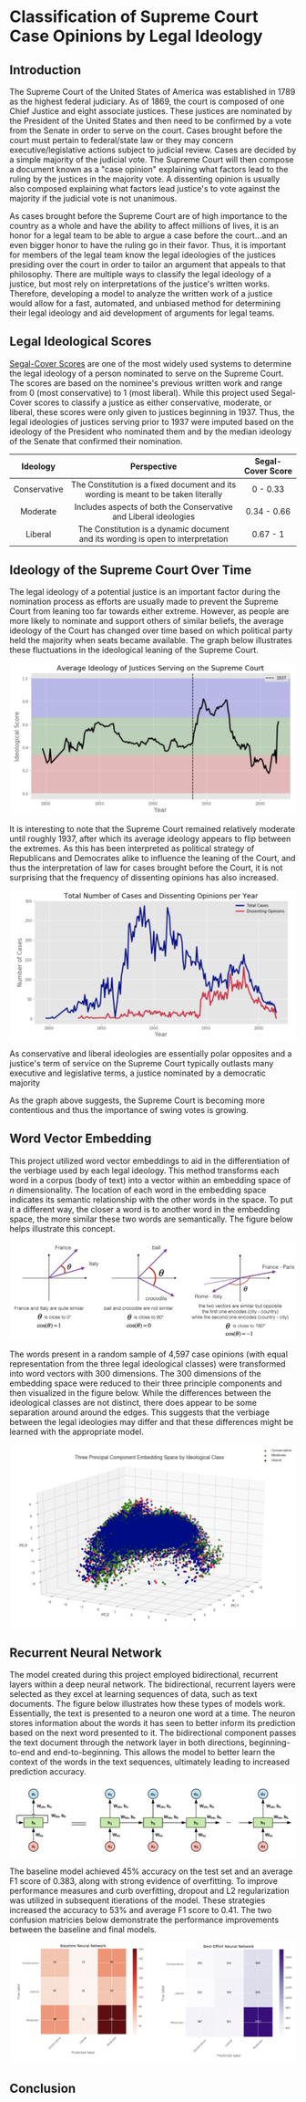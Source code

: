 
# Classification of Supreme Court Case Opinions by Legal Ideology

## Introduction
The Supreme Court of the United States of America was established in 1789 as the highest federal judiciary. As of 1869, the court is composed of one Chief Justice and eight associate justices. These justices are nominated by the President of the United States and then need to be confirmed by a vote from the Senate in order to serve on the court. Cases brought before the court must pertain to federal/state law or they may concern executive/legislative actions subject to judicial review. Cases are decided by a simple majority of the judicial vote. The Supreme Court will then compose a document known as a "case opinion" explaining what factors lead to the ruling by the justices in the majority vote. A dissenting opinion is usually also composed explaining what factors lead justice's to vote against the majority if the judicial vote is not unanimous.

As cases brought before the Supreme Court are of high importance to the country as a whole and have the ability to affect millions of lives, it is an honor for a legal team to be able to argue a case before the court...and an even bigger honor to have the ruling go in their favor. Thus, it is important for members of the legal team know the legal ideologies of the justices presiding over the court in order to tailor an argument that appeals to that philosophy. There are multiple ways to classify the legal ideology of a justice, but most rely on interpretations of the justice's written works. Therefore, developing a model to analyze the written work of a justice would allow for a fast, automated, and unbiased method for determining their legal ideology and aid development of arguments for legal teams.

## Legal Ideological Scores
[Segal-Cover Scores](https://en.wikipedia.org/wiki/Segal%E2%80%93Cover_score) are one of the most widely used systems to determine the legal ideology of a person nominated to serve on the Supreme Court. The scores are based on the nominee's previous written work and range from 0 (most conservative) to 1 (most liberal). While this project used Segal-Cover scores to classify a justice as either conservative, moderate, or liberal, these scores were only given to justices beginning in 1937. Thus, the legal ideologies of justices serving prior to 1937 were imputed based on the ideology of the President who nominated them and by the median ideology of the Senate that confirmed their nomination. 

| Ideology | Perspective | Segal-Cover Score |
| :--------: | :-----------: | :------------------: |
| Conservative | The Constitution is a fixed document and its wording is meant to be taken literally | 0 - 0.33 |
| Moderate | Includes aspects of both the Conservative and Liberal ideologies | 0.34 - 0.66 |
| Liberal | The Constitution is a dynamic document and its wording is open to interpretation | 0.67 - 1 |

## Ideology of the Supreme Court Over Time
The legal ideology of a potential justice is an important factor during the nomination process as efforts are usually made to prevent the Supreme Court from leaning too far towards either extreme. However, as people are more likely to nominate and support others of similar beliefs, the average ideology of the Court has changed over time based on which political party held the majority when seats became available. The graph below illustrates these fluctuations in the ideological leaning of the Supreme Court.

<img src="ideo_over_time.png">

It is interesting to note that the Supreme Court remained relatively moderate until roughly 1937, after which its average ideology appears to flip between the extremes. As this has been interpreted as political strategy of Republicans and Democrates alike to influence the leaning of the Court, and thus the interpretation of law for cases brought before the Court, it is not surprising that the frequency of dissenting opinions has also increased. 

<img src="cases_and_dissents.png">


As conservative and liberal ideologies are essentially polar opposites and a justice's term of service on the Supreme Court typically outlasts many executive and legislative terms, a justice nominated by a democratic majority

As the graph above suggests, the Supreme Court is becoming more contentious and thus the importance of swing votes is growing.

## Word Vector Embedding
This project utilized word vector embeddings to aid in the differentiation of the verbiage used by each legal ideology. This method transforms each word in a corpus (body of text) into a vector within an embedding space of _n_ dimensionality. The location of each word in the embedding space indicates its semantic relationship with the other words in the space. To put it a different way, the closer a word is to another word in the embedding space, the more similar these two words are semantically. The figure below helps illustrate this concept.

<img src="https://raw.githubusercontent.com/kpokrass/review/master/self_review/cosine_sim.png">

The words present in a random sample of 4,597 case opinions (with equal representation from the three legal ideological classes) were transformed into word vectors with 300 dimensions. The 300 dimensions of the embedding space were reduced to their three principle components and then visualized in the figure below. While the differences between the ideological classes are not distinct, there does appear to be some separation around around the edges. This suggests that the verbiage between the legal ideologies may differ and that these differences might be learned with the appropriate model.

<img src="pca_all.png">

## Recurrent Neural Network
The model created during this project employed bidirectional, recurrent layers within a deep neural network. The bidirectional, recurrent layers were selected as they excel at learning sequences of data, such as text documents. The figure below illustrates how these types of models work. Essentially, the text is presented to a neuron one word at a time. The neuron stores information about the words it has seen to better inform its prediction based on the next word presented to it. The bidirectional component passes the text document through the network layer in both directions, beginning-to-end and end-to-beginning. This allows the model to better learn the context of the words in the text sequences, ultimately leading to increased prediction accuracy.

<img src="https://raw.githubusercontent.com/kpokrass/review/master/self_review/rnn_schematic.png">

The baseline model achieved 45% accuracy on the test set and an average F1 score of 0.383, along with strong evidence of overfitting. To improve performance measures and curb overfitting, dropout and L2 regularization was utilized in subsequent itierations of the model. These strategies increased the accuracy to 53% and average F1 score to 0.41. The two confusion matricies below demonstrate the performance improvements between the baseline and final models.

<img src="rnn_cfs.png">

## Conclusion
